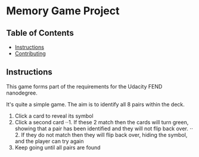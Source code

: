 # Memory Game Project

## Table of Contents

* [Instructions](#instructions)
* [Contributing](#contributing)

## Instructions

This game forms part of the requirements for the Udacity FEND nanodegree.

It's quite a simple game. The aim is to identify all 8 pairs within the deck.  

1. Click a card to reveal its symbol
2. Click a second card
⋅⋅1. If these 2 match then the cards will turn green, showing that a pair has been identified and they will not flip back over.
⋅⋅ 2. If they do not match then they will flip back over, hiding the symbol, and the player can try again
2. Keep going until all pairs are found

